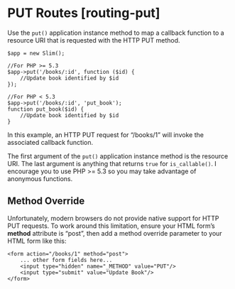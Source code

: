 # PUT Routes [routing-put] #

Use the `put()` application instance method to map a callback function to a resource URI that is requested with the HTTP PUT method.

    $app = new Slim();

    //For PHP >= 5.3
    $app->put('/books/:id', function ($id) {
        //Update book identified by $id
    });

    //For PHP < 5.3
    $app->put('/books/:id', 'put_book');
    function put_book($id) {
        //Update book identified by $id
    }

In this example, an HTTP PUT request for “/books/1” will invoke the associated callback function.

The first argument of the `put()` application instance method is the resource URI. The last argument is anything that returns `true` for `is_callable()`. I encourage you to use PHP >= 5.3 so you may take advantage of anonymous functions.

## Method Override ##

Unfortunately, modern browsers do not provide native support for HTTP PUT requests. To work around this limitation, ensure your HTML form’s **method** attribute is “post”, then add a method override parameter to your HTML form like this:

    <form action="/books/1" method="post">
        ... other form fields here...
        <input type="hidden" name="_METHOD" value="PUT"/>
        <input type="submit" value="Update Book"/>
    </form>